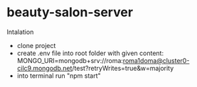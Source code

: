# beauty-salon-server

Intalation
- clone project
- create .env file into root folder with given content: 
  MONGO_URI=mongodb+srv://roma:roma1doma@cluster0-cilc9.mongodb.net/test?retryWrites=true&w=majority
- into terminal run "npm start"
